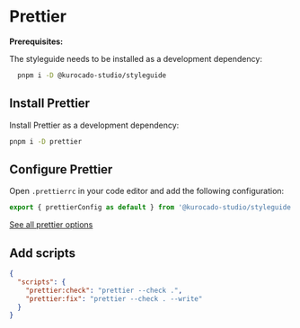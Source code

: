 # Prettier

**Prerequisites:**

The styleguide needs to be installed as a development dependency:

```bash
  pnpm i -D @kurocado-studio/styleguide
```

## Install Prettier

Install Prettier as a development dependency:

```bash
pnpm i -D prettier
```

## Configure Prettier

Open `.prettierrc` in your code editor and add the following configuration:

```javascript
export { prettierConfig as default } from '@kurocado-studio/styleguide';
```

[See all prettier options](https://github.com/Kurocado-Studio/styleguide/tree/main/src/prettier/index.js)

## Add scripts

```json
{
  "scripts": {
    "prettier:check": "prettier --check .",
    "prettier:fix": "prettier --check . --write"
  }
}
```
